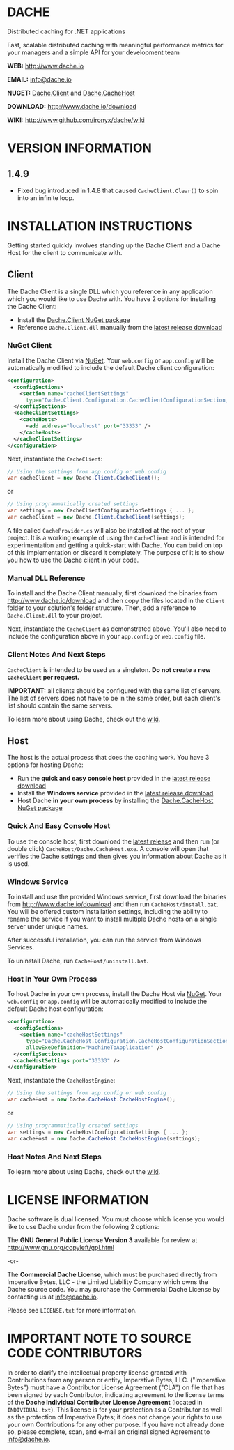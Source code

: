 # DACHE

Distributed caching for .NET applications 

Fast, scalable distributed caching with meaningful performance metrics for your managers and a simple API for your development team

**WEB:**   http://www.dache.io

**EMAIL:** [info@dache.io](mailto:info@dache.io)

**NUGET:** [Dache.Client](http://www.nuget.org/packages/Dache.Client) and [Dache.CacheHost](http://www.nuget.org/packages/Dache.CacheHost)

**DOWNLOAD:** http://www.dache.io/download

**WIKI:** http://www.github.com/ironyx/dache/wiki

# VERSION INFORMATION

## 1.4.9

- Fixed bug introduced in 1.4.8 that caused `CacheClient.Clear()` to spin into an infinite loop.

# INSTALLATION INSTRUCTIONS

Getting started quickly involves standing up the Dache Client and a Dache Host for the client to communicate with.

## Client

The Dache Client is a single DLL which you reference in any application which you would like to use Dache with. You have 2 options for installing the Dache Client:

- Install the [Dache.Client NuGet package](http://www.nuget.org/packages/Dache.Client)
- Reference `Dache.Client.dll` manually from the [latest release download](http://www.dache.io/download)

### NuGet Client

Install the Dache Client via [NuGet](http://www.nuget.org/packages/Dache.CacheHost). Your `web.config` or `app.config` will be automatically modified to include the default Dache client configuration:

```xml
<configuration>
  <configSections>
    <section name="cacheClientSettings"
      type="Dache.Client.Configuration.CacheClientConfigurationSection, Dache.Client"/>
  </configSections>
  <cacheClientSettings>
    <cacheHosts>
      <add address="localhost" port="33333" />
    </cacheHosts>
  </cacheClientSettings>
</configuration>
```

Next, instantiate the `CacheClient`:

```csharp
// Using the settings from app.config or web.config
var cacheClient = new Dache.Client.CacheClient();
```

or

```csharp
// Using programmatically created settings
var settings = new CacheClientConfigurationSettings { ... };
var cacheClient = new Dache.Client.CacheClient(settings);
```

A file called `CacheProvider.cs` will also be installed at the root of your project. It is a working example of using the `CacheClient` and is intended for experimentation and getting a quick-start with Dache. You can build on top of this implementation or discard it completely. The purpose of it is to show you how to use the Dache client in your code.

### Manual DLL Reference

To install and the Dache Client manually, first download the binaries from http://www.dache.io/download and then copy the files located in the `Client` folder to your solution's folder structure. Then, add a reference to `Dache.Client.dll` to your project.

Next, instantiate the `CacheClient` as demonstrated above. You'll also need to include the configuration above in your `app.config` or `web.config` file.

### Client Notes And Next Steps

`CacheClient` is intended to be used as a singleton. **Do not create a new `CacheClient` per request.**

**IMPORTANT:** all clients should be configured with the same list of servers. The list of servers does not have to be in the same order, but each client's list should contain the same servers.

To learn more about using Dache, check out the [wiki](https://github.com/ironyx/dache/wiki).

## Host

The host is the actual process that does the caching work. You have 3 options for hosting Dache:

- Run the **quick and easy console host** provided in the [latest release download](http://www.dache.io/download)
- Install the **Windows service** provided in the [latest release download](http://www.dache.io/download)
- Host Dache **in your own process** by installing the [Dache.CacheHost NuGet package](http://www.nuget.org/packages/Dache.CacheHost)

### Quick And Easy Console Host

To use the console host, first download the [latest release](http://www.dache.io/download) and then run (or double click) `CacheHost/Dache.CacheHost.exe`. A console will open that verifies the Dache settings and then gives you information about Dache as it is used.

### Windows Service

To install and use the provided Windows service, first download the binaries from http://www.dache.io/download and then run `CacheHost/install.bat`. You will be offered custom installation settings, including the ability to rename the service if you want to install multiple Dache hosts on a single server under unique names.

After successful installation, you can run the service from Windows Services.

To uninstall Dache, run `CacheHost/uninstall.bat`.

### Host In Your Own Process

To host Dache in your own process, install the Dache Host via [NuGet](http://www.nuget.org/packages/Dache.CacheHost). Your `web.config` or `app.config` will be automatically modified to include the default Dache host configuration:

```xml
<configuration>
  <configSections>
    <section name="cacheHostSettings"
      type="Dache.CacheHost.Configuration.CacheHostConfigurationSection, Dache.CacheHost"
      allowExeDefinition="MachineToApplication" />
  </configSections>
  <cacheHostSettings port="33333" />
</configuration>
```

Next, instantiate the `CacheHostEngine`:

```csharp
// Using the settings from app.config or web.config
var cacheHost = new Dache.CacheHost.CacheHostEngine();
```

or

```csharp
// Using programmatically created settings
var settings = new CacheHostConfigurationSettings { ... };
var cacheHost = new Dache.CacheHost.CacheHostEngine(settings);
```

### Host Notes And Next Steps

To learn more about using Dache, check out the [wiki](https://github.com/ironyx/dache/wiki).

# LICENSE INFORMATION

Dache software is dual licensed. You must choose which license you 
would like to use Dache under from the following 2 options:

The **GNU General Public License Version 3** available for review 
at http://www.gnu.org/copyleft/gpl.html

-or-

The **Commercial Dache License**, which must be purchased directly 
from Imperative Bytes, LLC - the Limited Liability Company which 
owns the Dache source code. You may purchase the Commercial Dache 
License by contacting us at [info@dache.io](mailto:info@dache.io).

Please see `LICENSE.txt` for more information.

# IMPORTANT NOTE TO SOURCE CODE CONTRIBUTORS

In order to clarify the intellectual property license granted with Contributions from any person or entity, Imperative Bytes, LLC. 
("Imperative Bytes") must have a Contributor License Agreement ("CLA") on file that has been signed by each Contributor, indicating 
agreement to the license terms of the **Dache Individual Contributor License Agreement** (located in `INDIVIDUAL.txt`). This license 
is for your protection as a Contributor as well as the protection of Imperative Bytes; it does not change your rights to use your own 
Contributions for any other purpose. If you have not already done so, please complete, scan, and e-mail an original signed Agreement 
to [info@dache.io](mailto:info@dache.io).
